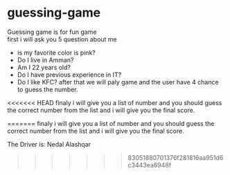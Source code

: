 # guessing-game
Guessing game is for fun game <br>
first i will ask you 5 question about me <br>

* is my favorite color is pink?
* Do I live in Amman?
* Am I 22 years old?
* Do I have previous experience in IT?
* Do I like KFC?
  after that we will paly game and the user have 4 chance to guess the number.<br>

<<<<<<< HEAD
finaly i will give you a list of number and you should guess the correct number from the list and i will give you the final score.<br>


=======
finaly i will give you a list of number and you should guess the correct number from the list and i will give you the final score.

The Driver is: Nedal Alashqar
>>>>>>> 83051880701376f281816aa951d6c3443ea6948f
